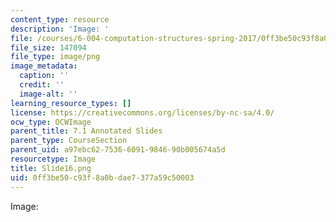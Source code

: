 ```yaml
---
content_type: resource
description: 'Image: '
file: /courses/6-004-computation-structures-spring-2017/0ff3be50c93f8a0bdae7377a59c50003_Slide16.png
file_size: 147094
file_type: image/png
image_metadata:
  caption: ''
  credit: ''
  image-alt: ''
learning_resource_types: []
license: https://creativecommons.org/licenses/by-nc-sa/4.0/
ocw_type: OCWImage
parent_title: 7.1 Annotated Slides
parent_type: CourseSection
parent_uid: a97ebc62-7536-6091-9846-90b005674a5d
resourcetype: Image
title: Slide16.png
uid: 0ff3be50-c93f-8a0b-dae7-377a59c50003
---
```

Image: 